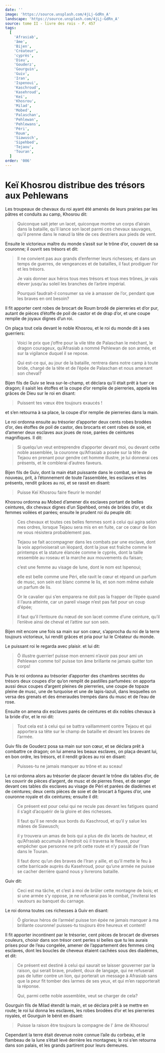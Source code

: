 ```yaml
---
date: ''
image: 'https://source.unsplash.com/4jLj-GdRn_A'
landscape: 'https://source.unsplash.com/4jLj-GdRn_A'
source: tome II - livre des rois - P. 457
tags:
  [
    'Afrasiab',
    'âme',
    'Bijen',
    'Créateur',
    'cyprès',
    'Dieu',
    'Gouderz',
    'Gourguin',
    'Guiv',
    'Iran',
    'Ispenoui',
    'Kaschroud',
    'Kasehroud',
    'Keï',
    'Khosrou',
    'Milad',
    'Mobed',
    'Palaschan',
    'Pehlewan',
    'Pehlewans',
    'Péri',
    'Roum',
    'Siawusch',
    'Sipehbed',
    'Tejaou',
    'Touran',
  ]
order: '006'
---
```


# Keï Khosrou distribue des trésors aux Pehlewans

Les troupeaux de chevaux du roi ayant été amenés de leurs prairies par les pâtres et conduits au camp, Khosrou dit:

> Quiconque sait jeter un lacet, quiconque montre un corps d’airain dans la bataille, qu’il lance son lacet parmi ces chevaux sauvages, qu’il prenne dans le nœud la tête de ces destriers aux pieds de vent.

Ensuite le victorieux maître du monde s’assit sur le trône d’or, couvert de sa couronne; il ouvrit ses trésors et dit:

> Il ne convient pas aux grands d’enfermer leurs richesses; et dans un temps de guerres, de vengeances et de batailles, il faut prodiguer l’or et les trésors.
>
> Je vais donner aux héros tous mes trésors et tous mes trônes, je vais élever jusqu’au soleil les branches de l’arbre impérial.
>
> Pourquoi faudrait-il consumer sa vie à amasser de l’or, pendant que les braves en ont besoin?

Il fit apporter cent robes de brocart de Roum brodé de pierreries et d’or pur, autant de pièces d’étoffe de poil de castor et de drap d’or, et une coupe remplie de joyaux dignes d’un roi.

On plaça tout cela devant le noble Khosrou, et le roi du monde dit à ses guerriers:

> Voici le prix que j’offre pour la vile tête de Palaschan le méchant, le dragon courageux, qu’Afrasiab a nommé Pehlewan de son armée, et sur la vigilance duquel il se repose.
>
> Qui est-ce qui, au jour de la bataille, rentrera dans notre camp à toute bride, chargé de la tête et de l’épée de Palaschan et nous amenant son cheval?

Bijen fils de Guiv se leva sur-le-champ, et déclara qu’il était prêt à tuer ce dragon; il saisit les étoffes et la coupe d’or remplie de pierreries, appela les grâces de Dieu sur le roi en disant:

> Puissent tes vœux être toujours exaucés !

et s’en retourna à sa place, la coupe d’or remplie de pierreries dans la main.

Le roi ordonna ensuite au trésorier d’apporter deux cents robes brodées d’or, des étoffes de poil de castor, des brocarts et cent robes de soie, et d’amener deux esclaves aux joues de rose, parées de ceintures magnifiques. Il dit:

> Si quelqu’un veut entreprendre d’apporter devant moi, ou devant cette noble assemblée, la couronne qu’Afrasiab a posée sur la tête de Tejaou en prenant pour gendre cet homme illustre, je lui donnerai ces présents, et le comblerai d’autres faveurs.

Bijen fils de Guiv, dont la main était puissante dans le combat, se leva de nouveau, prit, à l’étonnement de toute l’assemblée, les esclaves et les présents, rendit grâces au roi, et se rassit en disant:

> Puisse Keï Khosrou faire fleurir le monde!

Khosrou ordonna au Mobed d’amener dix esclaves portant de belles ceintures, dix chevaux dignes d’un Sipehbed, ornés de brides d’or, et dix femmes voilées et parées; ensuite le prudent roi du peuple dit:

> Ces chevaux et toutes ces belles femmes sont à celui qui agira selon mes ordres, lorsque Tejaou sera mis en en fuite, car ce cœur de lion ne vous résistera probablement pas.
>
> Tejaou se fait accompagner dans les combats par une esclave, dont la voix apprivoiserait un léopard, dont la joue est fraîche comme le printemps et la stature élancée comme le cyprès, dont la taille ressemble au roseau et la marche aux mouvements du faisan;
>
> c’est une femme au visage de lune, dont le nom est Ispenoui;
>
> elle est belle comme une Péri, elle ravit le cœur et répand un parfum de musc, son sein est blanc comme le lis, et son nom même exhale un parfum de lis.
>
> Or le cavalier qui s’en emparera ne doit pas la frapper de l’épée quand il l’aura atteinte, car un pareil visage n’est pas fait pour un coup d’épée;
>
> il faut qu’il l’entoure du nœud de son lacet comme d’une ceinture, qu’il l’enlève ainsi de cheval et l’attire sur son sein.

Bijen mit encore une fois sa main sur son cœur, s’approcha du roi de la terre toujours victorieux, lui rendit grâces et pria pour lui le Créateur du monde.

Le puissant roi le regarda avec plaisir. et lui dit:

> Ô illustre guerrier! puisse mon ennemi n’avoir pas pour ami un Pehlewan comme toi! puisse ton âme brillante ne jamais quitter ton corps!

Puis le roi ordonna au trésorier d’apporter des chambres secrètes du trésors deux coupes d’or qu’on remplit de pastilles parfumées: on apporta aussi deux coupes d’argent pleines de pierreries, une coupe de topaze pleine de musc, une de turquoise et une de lapis-lazuli, dans lesquelles on versa des grenats et des émeraudes trempés dans du musc et de l’eau de rose.

Ensuite on amena dix esclaves parés de ceintures et dix nobles chevaux à la bride d’or, et le roi dit:

> Tout cela est à celui qui se battra vaillamment contre Tejaou et qui apportera sa tête sur le champ de bataille et devant les braves de l’armée.

Guiv fils de Gouderz posa sa main sur son cœur, et se déclara prêt à combattre ce dragon; on lui amena les beaux esclaves, on plaça devant lui, en bon ordre, les trésors, et il rendit grâces au roi en disant:

> Puisses-tu ne jamais manquer au trône et au sceau!

Le roi ordonna alors au trésorier de placer devant le trône dix tables d’or, de les couvrir de pièces d’argent, de musc et de pierres fines, et de ranger devant ces tables dix esclaves au visage de Péri et parées de diadèmes et de ceintures; deux cents pièces de soie et de brocart à figures d’or, une couronne royale et dix ceintures; ensuite il dit:

> Ce présent est pour celui qui ne recule pas devant les fatigues quand il s’agit d’acquérir de la gloire et des richesses.
>
> Il faut qu’il se rende aux bords du Kaschroud, et qu’il y salue les mânes de Siawusch;
>
> il y trouvera un amas de bois qui a plus de dix lacets de hauteur, et qu’Afrasiab accumula à l’endroit où il traversa le fleuve, pour empêcher que personne ne prît cette route et n’y passât de l’Iran dans le Touran.
>
> Il faut donc qu’un des braves de l’Iran y aille, et qu’il mette le feu à cette barricade auprès du Kasehroud, pour qu’une armée ne puisse se cacher derrière quand nous y livrerons bataille.

Guiv dit:

> Ceci est ma tâche, et c’est à moi de brûler cette montagne de bois; et si une armée s’y oppose, je ne refuserai pas le combat, j’inviterai les vautours au banquet du carnage.

Le roi donna toutes ces richesses à Guiv en disant:

> Ô glorieux héros de l’armée! puisse ton épée ne jamais manquer à ma brillante couronne! puisses-tu toujours être heureux et content!

Il fit apporter incontinent par le trésorier, cent pièces de brocart de diverses couleurs, choisir dans son trésor cent perles si belles que tu les aurais prises pour de l’eau congelée, amener de l’appartement des femmes cinq esclaves, dont les boucles de cheveux étaient cachées sous des diadèmes, et dit:

> Ce présent est destiné à celui qui saurait se laisser gouverner par la raison, qui serait brave, prudent, doux de langage, qui ne refuserait pas de lutter contre un lion, qui porterait un message à Afrasiab sans que la peur fit tomber des larmes de ses yeux, et qui m’en rapporterait la réponse.
>
> Qui, parmi cette noble assemblée, veut se charger de cela?

Gourguin fils de Milad étendit la main, et se déclara prêt à se mettre en route; le roi lui donna les esclaves, les robes brodées d’or et les pierreries royales, et Gourguin le bénit en disant:

> Puisse la raison être toujours la compagne de l’ âme de Khosrou!

Cependant la terre était devenue noire connue l’aile du corbeau, et le flambeau de la lune s’était levé derrière les montagnes; le roi s’en retourna dans son palais, et les grands partirent pour leurs demeures.
